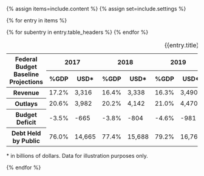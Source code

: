 {% assign items=include.content %}
{% assign set=include.settings %}

{% for entry in items %}
<div class="usa-table-container--scrollable" tabindex="0">
  <table class="usa-table {{entry.table_class}}">
    <caption>
      {{entry.title}}
    </caption>
    <colgroup>
      <col />
    </colgroup>
    <colgroup span="2"></colgroup>
    <colgroup span="2"></colgroup>
    <thead>
    {% for subentry in entry.table_headers %}
      <tr>
        <th rowspan="2">Federal Budget<br />Baseline Projections</th>
        <th colspan="2" scope="colgroup" class="text-center">2017</th>
        <th colspan="2" scope="colgroup" class="text-center">2018</th>
        <th colspan="2" scope="colgroup" class="text-center">2019</th>
        <th colspan="2" scope="colgroup" class="text-center">2020</th>
        <th colspan="2" scope="colgroup" class="text-center">2021</th>
        <th colspan="2" scope="colgroup" class="text-center">Hist. Avg.</th>
      </tr>
      <tr>
        <th scope="col" class="text-right">%GDP</th>
        <th scope="col" class="text-right">USD*</th>
        <th scope="col" class="text-right">%GDP</th>
        <th scope="col" class="text-right">USD*</th>
        <th scope="col" class="text-right">%GDP</th>
        <th scope="col" class="text-right">USD*</th>
        <th scope="col" class="text-right">%GDP</th>
        <th scope="col" class="text-right">USD*</th>
        <th scope="col" class="text-right">%GDP</th>
        <th scope="col" class="text-right">USD*</th>
        <th scope="col" class="text-right">%GDP</th>
        <th scope="col" class="text-right">USD*</th>
      </tr>
    {% endfor %}
    </thead>
    <tr>
      <th scope="row">Revenue</th>
      <td class="font-mono-sm text-tabular text-right">17.2%</td>
      <td class="font-mono-sm text-tabular text-right">3,316</td>
      <td class="font-mono-sm text-tabular text-right">16.4%</td>
      <td class="font-mono-sm text-tabular text-right">3,338</td>
      <td class="font-mono-sm text-tabular text-right">16.3%</td>
      <td class="font-mono-sm text-tabular text-right">3,490</td>
      <td class="font-mono-sm text-tabular text-right">16.7%</td>
      <td class="font-mono-sm text-tabular text-right">3,678</td>
      <td class="font-mono-sm text-tabular text-right">16.7%</td>
      <td class="font-mono-sm text-tabular text-right">3,827</td>
      <td class="font-mono-sm text-tabular text-right">17.4%</td>
      <td class="font-mono-sm text-tabular text-right">3,381</td>
    </tr>
    <tr>
      <th scope="row">Outlays</th>
      <td class="font-mono-sm text-tabular text-right">20.6%</td>
      <td class="font-mono-sm text-tabular text-right">3,982</td>
      <td class="font-mono-sm text-tabular text-right">20.2%</td>
      <td class="font-mono-sm text-tabular text-right">4,142</td>
      <td class="font-mono-sm text-tabular text-right">21.0%</td>
      <td class="font-mono-sm text-tabular text-right">4,470</td>
      <td class="font-mono-sm text-tabular text-right">21.3%</td>
      <td class="font-mono-sm text-tabular text-right">4,685</td>
      <td class="font-mono-sm text-tabular text-right">21.6%</td>
      <td class="font-mono-sm text-tabular text-right">4,949</td>
      <td class="font-mono-sm text-tabular text-right">20.3%</td>
      <td class="font-mono-sm text-tabular text-right">4,198</td>
    </tr>
    <tr>
      <th scope="row">Budget Deficit</th>
      <td class="font-mono-sm text-tabular text-right">-3.5%</td>
      <td class="font-mono-sm text-tabular text-right">-665</td>
      <td class="font-mono-sm text-tabular text-right">-3.8%</td>
      <td class="font-mono-sm text-tabular text-right">-804</td>
      <td class="font-mono-sm text-tabular text-right">-4.6%</td>
      <td class="font-mono-sm text-tabular text-right">-981</td>
      <td class="font-mono-sm text-tabular text-right">-4.6%</td>
      <td class="font-mono-sm text-tabular text-right">-1,008</td>
      <td class="font-mono-sm text-tabular text-right">-4.9%</td>
      <td class="font-mono-sm text-tabular text-right">-1,123</td>
      <td class="font-mono-sm text-tabular text-right">-2.9%</td>
      <td class="font-mono-sm text-tabular text-right">-483</td>
    </tr>
    <tr>
      <th scope="row">Debt Held by Public</th>
      <td class="font-mono-sm text-tabular text-right">76.0%</td>
      <td class="font-mono-sm text-tabular text-right">14,665</td>
      <td class="font-mono-sm text-tabular text-right">77.4%</td>
      <td class="font-mono-sm text-tabular text-right">15,688</td>
      <td class="font-mono-sm text-tabular text-right">79.2%</td>
      <td class="font-mono-sm text-tabular text-right">16,762</td>
      <td class="font-mono-sm text-tabular text-right">80.9%</td>
      <td class="font-mono-sm text-tabular text-right">17,872</td>
      <td class="font-mono-sm text-tabular text-right">83.1%</td>
      <td class="font-mono-sm text-tabular text-right">18,998</td>
      <td class="font-mono-sm text-tabular text-right">41.7%</td>
      <td class="font-mono-sm text-tabular text-right">8,065</td>
    </tr>
  </table>
</div>
<p>* in billions of dollars. Data for illustration purposes only.</p>
{% endfor %}